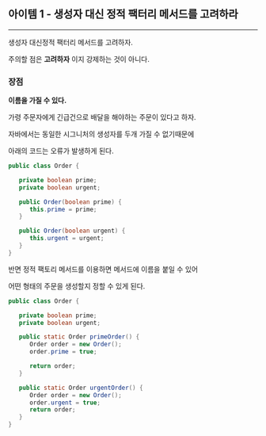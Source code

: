 ## 아이템 1 - 생성자 대신 정적 팩터리 메서드를 고려하라

---

생성자 대신정적 팩터리 메서드를 고려하자.

주의할 점은 __고려하자__ 이지 강제하는 것이 아니다.

### 장점

__이름을 가질 수 있다.__

가령 주문자에게 긴급건으로 배달을 해야하는 주문이 있다고 하자.

자바에서는 동일한 시그니처의 생성자를 두개 가질 수 없기때문에

아래의 코드는 오류가 발생하게 된다.

```java
public class Order {

   private boolean prime;
   private boolean urgent;

   public Order(boolean prime) {
      this.prime = prime;
   }

   public Order(boolean urgent) {
      this.urgent = urgent;
   }
}
```

반면 정적 팩토리 메서드를 이용하면 메서드에 이름을 붙일 수 있어

어떤 형태의 주문을 생성할지 정할 수 있게 된다.

```java
public class Order {

   private boolean prime;
   private boolean urgent;

   public static Order primeOrder() {
      Order order = new Order();
      order.prime = true;

      return order;
   }

   public static Order urgentOrder() {
      Order order = new Order();
      order.urgent = true;
      return order;
   }
}
```